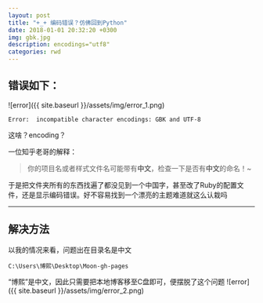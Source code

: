 ```yaml
---
layout: post
title: "+_+ 编码错误？仿佛回到Python"
date: 2018-01-01 20:32:20 +0300
img: gbk.jpg
description: encodings="utf8"
categories: rwd
---
```

## 错误如下：
![error]({{ site.baseurl }}/assets/img/error_1.png)
 
`Error:  incompatible character encodings: GBK and UTF-8`

这啥？encoding？

一位知乎老哥的解释：
>你的项目名或者样式文件名可能带有**中文**，检查一下是否有**中文**的命名！~

于是把文件夹所有的东西找遍了都没见到一个中国字，甚至改了Ruby的配置文件，还是显示编码错误。好不容易找到一个漂亮的主题难道就这么认栽吗

---

## 解决方法
以我的情况来看，问题出在目录名是中文
```
C:\Users\博熙\Desktop\Moon-gh-pages
```
“博熙”是中文，因此只需要把本地博客移至C盘即可，便摆脱了这个问题
![error]({{ site.baseurl }}/assets/img/error_2.png)